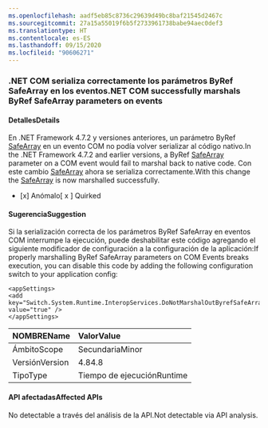 ```yaml
---
ms.openlocfilehash: aadf5eb85c8736c29639d49bc8baf21545d2467c
ms.sourcegitcommit: 27a15a55019f6b5f2733961738babe94aec0def3
ms.translationtype: HT
ms.contentlocale: es-ES
ms.lasthandoff: 09/15/2020
ms.locfileid: "90606271"
---
```

### <a name="net-com-successfully-marshals-byref-safearray-parameters-on-events"></a><span data-ttu-id="172b2-101">.NET COM serializa correctamente los parámetros ByRef SafeArray en los eventos</span><span class="sxs-lookup"><span data-stu-id="172b2-101">.NET COM successfully marshals ByRef SafeArray parameters on events</span></span>

#### <a name="details"></a><span data-ttu-id="172b2-102">Detalles</span><span class="sxs-lookup"><span data-stu-id="172b2-102">Details</span></span>

<span data-ttu-id="172b2-103">En .NET Framework 4.7.2 y versiones anteriores, un parámetro ByRef [SafeArray](/windows/desktop/api/oaidl/ns-oaidl-safearray) en un evento COM no podía volver serializar al código nativo.</span><span class="sxs-lookup"><span data-stu-id="172b2-103">In the .NET Framework 4.7.2 and earlier versions, a ByRef [SafeArray](/windows/desktop/api/oaidl/ns-oaidl-safearray) parameter on a COM event would fail to marshal back to native code.</span></span>  <span data-ttu-id="172b2-104">Con este cambio [SafeArray](/windows/desktop/api/oaidl/ns-oaidl-safearray) ahora se serializa correctamente.</span><span class="sxs-lookup"><span data-stu-id="172b2-104">With this change the [SafeArray](/windows/desktop/api/oaidl/ns-oaidl-safearray) is now marshalled successfully.</span></span><ul><li><span data-ttu-id="172b2-105">[x] Anómalo</span><span class="sxs-lookup"><span data-stu-id="172b2-105">[ x ] Quirked</span></span></li></ul>

#### <a name="suggestion"></a><span data-ttu-id="172b2-106">Sugerencia</span><span class="sxs-lookup"><span data-stu-id="172b2-106">Suggestion</span></span>

<span data-ttu-id="172b2-107">Si la serialización correcta de los parámetros ByRef SafeArray en eventos COM interrumpe la ejecución, puede deshabilitar este código agregando el siguiente modificador de configuración a la configuración de la aplicación:</span><span class="sxs-lookup"><span data-stu-id="172b2-107">If properly marshalling ByRef SafeArray parameters on COM Events breaks execution, you can disable this code by adding the following configuration switch to your application config:</span></span><pre><code class="lang-xml">&lt;appSettings&gt;&#13;&#10;&lt;add key=&quot;Switch.System.Runtime.InteropServices.DoNotMarshalOutByrefSafeArrayOnInvoke&quot; value=&quot;true&quot; /&gt;&#13;&#10;&lt;/appSettings&gt;&#13;&#10;</code></pre>

| <span data-ttu-id="172b2-108">NOMBRE</span><span class="sxs-lookup"><span data-stu-id="172b2-108">Name</span></span>    | <span data-ttu-id="172b2-109">Valor</span><span class="sxs-lookup"><span data-stu-id="172b2-109">Value</span></span>       |
|:--------|:------------|
| <span data-ttu-id="172b2-110">Ámbito</span><span class="sxs-lookup"><span data-stu-id="172b2-110">Scope</span></span>   |<span data-ttu-id="172b2-111">Secundaria</span><span class="sxs-lookup"><span data-stu-id="172b2-111">Minor</span></span>|
|<span data-ttu-id="172b2-112">Versión</span><span class="sxs-lookup"><span data-stu-id="172b2-112">Version</span></span>|<span data-ttu-id="172b2-113">4.8</span><span class="sxs-lookup"><span data-stu-id="172b2-113">4.8</span></span>|
|<span data-ttu-id="172b2-114">Tipo</span><span class="sxs-lookup"><span data-stu-id="172b2-114">Type</span></span>|<span data-ttu-id="172b2-115">Tiempo de ejecución</span><span class="sxs-lookup"><span data-stu-id="172b2-115">Runtime</span></span>|

#### <a name="affected-apis"></a><span data-ttu-id="172b2-116">API afectadas</span><span class="sxs-lookup"><span data-stu-id="172b2-116">Affected APIs</span></span>

<span data-ttu-id="172b2-117">No detectable a través del análisis de la API.</span><span class="sxs-lookup"><span data-stu-id="172b2-117">Not detectable via API analysis.</span></span>

<!--

#### Affected APIs

Not detectable via API analysis.

-->
